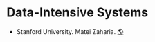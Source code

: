 # Data-Intensive Systems
- Stanford University. Matei Zaharia.
[:earth_americas:](https://web.stanford.edu/class/cs245/)